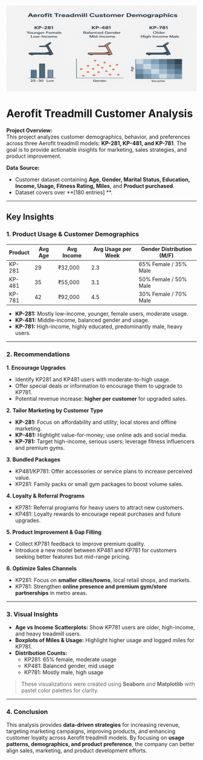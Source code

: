<p align="center">
  <img src="https://github.com/AlkaShukla26/Aerofit-sports/blob/main/ChatGPT%20Image%20Sep%206%2C%202025%2C%2001_35_05%20PM.png?raw=true" 
       alt="Aerofit Treadmill Analysis Cover" width="567" height="227"/>
</p>

# Aerofit Treadmill Customer Analysis

**Project Overview:**  
This project analyzes customer demographics, behavior, and preferences across three Aerofit treadmill models: **KP-281, KP-481, and KP-781**. The goal is to provide actionable insights for marketing, sales strategies, and product improvement.

**Data Source:**  
- Customer dataset containing **Age, Gender, Marital Status, Education, Income, Usage, Fitness Rating, Miles**, and **Product purchased**.  
- Dataset covers over **[180 entries] **.

---

## Key Insights

### 1. Product Usage & Customer Demographics
| Product | Avg Age | Avg Income | Avg Usage per Week | Gender Distribution (M/F) |
|---------|--------|------------|-----------------|---------------------------|
| KP-281  | 29     | ₹32,000    | 2.3             | 65% Female / 35% Male    |
| KP-481  | 35     | ₹55,000    | 3.1             | 50% Female / 50% Male    |
| KP-781  | 42     | ₹92,000    | 4.5             | 30% Female / 70% Male    |

- **KP-281:** Mostly low-income, younger, female users, moderate usage.  
- **KP-481:** Middle-income, balanced gender and usage.  
- **KP-781:** High-income, highly educated, predominantly male, heavy users.

---

### 2. Recommendations

**1. Encourage Upgrades**  
- Identify KP281 and KP481 users with moderate-to-high usage.  
- Offer special deals or information to encourage them to upgrade to KP781.  
- Potential revenue increase: **higher per customer** for upgraded sales.

**2. Tailor Marketing by Customer Type**  
- **KP-281:** Focus on affordability and utility; local stores and offline marketing.  
- **KP-481:** Highlight value-for-money; use online ads and social media.  
- **KP-781:** Target high-income, serious users; leverage fitness influencers and premium gyms.

**3. Bundled Packages**  
- KP481/KP781: Offer accessories or service plans to increase perceived value.  
- KP281: Family packs or small gym packages to boost volume sales.

**4. Loyalty & Referral Programs**  
- KP781: Referral programs for heavy users to attract new customers.  
- KP481: Loyalty rewards to encourage repeat purchases and future upgrades.

**5. Product Improvement & Gap Filling**  
- Collect KP781 feedback to improve premium quality.  
- Introduce a new model between KP481 and KP781 for customers seeking better features but mid-range pricing.

**6. Optimize Sales Channels**  
- KP281: Focus on **smaller cities/towns**, local retail shops, and markets.  
- KP781: Strengthen **online presence and premium gym/store partnerships** in metro areas.

---

### 3. Visual Insights

- **Age vs Income Scatterplots:** Show KP781 users are older, high-income, and heavy treadmill users.  
- **Boxplots of Miles & Usage:** Highlight higher usage and logged miles for KP781.  
- **Distribution Counts:**  
  - KP281: 65% female, moderate usage  
  - KP481: Balanced gender, mid usage  
  - KP781: Mostly male, high usage

> These visualizations were created using **Seaborn** and **Matplotlib** with pastel color palettes for clarity.

---

### 4. Conclusion

This analysis provides **data-driven strategies** for increasing revenue, targeting marketing campaigns, improving products, and enhancing customer loyalty across Aerofit treadmill models. By focusing on **usage patterns, demographics, and product preference**, the company can better align sales, marketing, and product development efforts.
